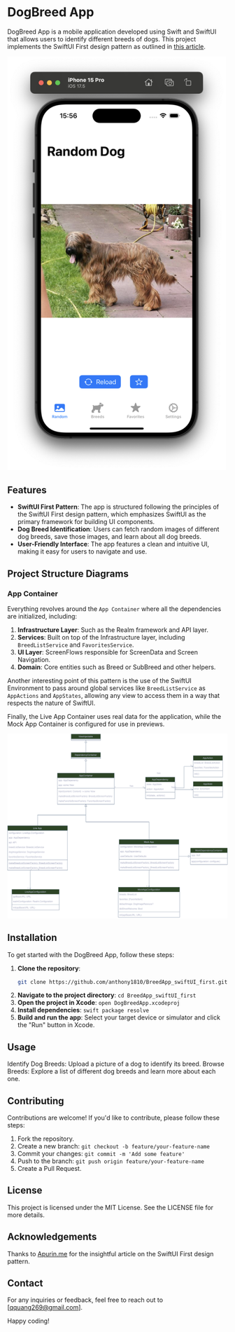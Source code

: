 # DogBreed App

DogBreed App is a mobile application developed using Swift and SwiftUI that allows users to identify different breeds of dogs. This project implements the SwiftUI First design pattern as outlined in [this article](https://apurin.me/articles/swiftui-first/).

<img src="diagrams/screenshot.png" alt="home view" width="500"/>

## Features

- **SwiftUI First Pattern**: The app is structured following the principles of the SwiftUI First design pattern, which emphasizes SwiftUI as the primary framework for building UI components.
- **Dog Breed Identification**: Users can fetch random images of different dog breeds, save those images, and learn about all dog breeds.
- **User-Friendly Interface**: The app features a clean and intuitive UI, making it easy for users to navigate and use.

## Project Structure Diagrams
### App Container
Everything revolves around the `App Container` where all the dependencies are initialized, including:

1. **Infrastructure Layer**: Such as the Realm framework and API layer.
2. **Services**: Built on top of the Infrastructure layer, including `BreedListService` and `FavoritesService`.
3. **UI Layer**: ScreenFlows responsible for ScreenData and Screen Navigation.
4. **Domain**: Core entities such as Breed or SubBreed and other helpers.

Another interesting point of this pattern is the use of the SwiftUI Environment to pass around global services like `BreedListService` as `AppActions` and `AppStates`, allowing any view to access them in a way that respects the nature of SwiftUI.

Finally, the Live App Container uses real data for the application, while the Mock App Container is configured for use in previews.

![Project Structure](diagrams/AppContainerDiagram.png)

## Installation

To get started with the DogBreed App, follow these steps:

1. **Clone the repository**:
   ```sh
   git clone https://github.com/anthony1810/BreedApp_swiftUI_first.git
2. **Navigate to the project directory**:
   ```cd BreedApp_swiftUI_first```
3. **Open the project in Xcode**:
   ```open DogBreedApp.xcodeproj```
4. **Install dependencies**:
   ```swift package resolve```
5. **Build and run the app**:
Select your target device or simulator and click the "Run" button in Xcode.

## Usage
Identify Dog Breeds: Upload a picture of a dog to identify its breed.
Browse Breeds: Explore a list of different dog breeds and learn more about each one.

## Contributing

Contributions are welcome! If you'd like to contribute, please follow these steps:

1. Fork the repository.
2. Create a new branch:
```git checkout -b feature/your-feature-name```
3. Commit your changes:
```git commit -m 'Add some feature'```
4. Push to the branch:
```git push origin feature/your-feature-name```
5. Create a Pull Request.

## License
This project is licensed under the MIT License. See the LICENSE file for more details.

## Acknowledgements

Thanks to [Apurin.me](https://apurin.me) for the insightful article on the SwiftUI First design pattern.

## Contact
For any inquiries or feedback, feel free to reach out to [qquang269@gmail.com].

Happy coding!

